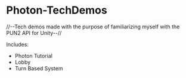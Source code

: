 # Photon-TechDemos

//--Tech demos made with the purpose of familiarizing myself with the PUN2 API for Unity--//


Includes:

  - Photon Tutorial
  - Lobby
  - Turn Based System
